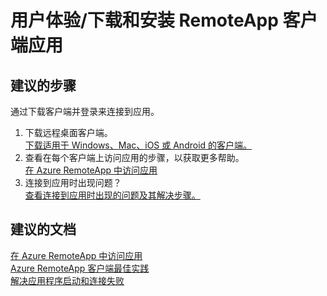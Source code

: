 <properties
    pageTitle="用户体验/下载和安装 RemoteApp 客户端应用"
    description="用户体验/下载和安装 RemoteApp 客户端应用"
    service="microsoft.remoteapp"
    resource=""
    authors="aashu"
    displayOrder=""
    selfHelpType="generic"
    supportTopicIds="32373142"
    resourceTags=""
    productPesIds="15540"
    cloudEnvironments="public"
/>


# 用户体验/下载和安装 RemoteApp 客户端应用

## **建议的步骤**
通过下载客户端并登录来连接到应用。

1. 下载远程桌面客户端。<br>
[下载适用于 Windows、Mac、iOS 或 Android 的客户端。](https://www.remoteapp.windowsazure.com/ClientDownload/AllClients.aspx)
2. 查看在每个客户端上访问应用的步骤，以获取更多帮助。<br>
[在 Azure RemoteApp 中访问应用](https://azure.microsoft.com/documentation/articles/remoteapp-clients/)
3. 连接到应用时出现问题？<br>
[查看连接到应用时出现的问题及其解决步骤。](https://azure.microsoft.com/documentation/articles/remoteapp-apptrouble/)

## **建议的文档**
[在 Azure RemoteApp 中访问应用](https://azure.microsoft.com/documentation/articles/remoteapp-clients/)<br>
[Azure RemoteApp 客户端最佳实践](https://azure.microsoft.com/documentation/articles/remoteapp-clientbestpractices/)<br>
[解决应用程序启动和连接失败](https://azure.microsoft.com/documentation/articles/remoteapp-apptrouble/)



<!--HONumber=Jul16_HO4-->


